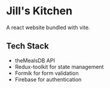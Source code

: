 # Jill's Kitchen

A react website bundled with vite. 

## Tech Stack
- theMealsDB API
- Redux-toolkit for state management
- Formik for form validation
- Firebase for authentication
